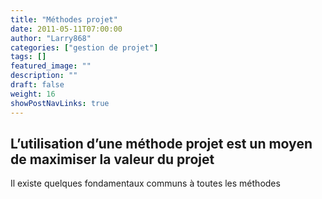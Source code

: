 ```yaml
---
title: "Méthodes projet"
date: 2011-05-11T07:00:00
author: "Larry868"
categories: ["gestion de projet"]
tags: []
featured_image: ""
description: ""
draft: false
weight: 16
showPostNavLinks: true
---
```


## L’utilisation d’une méthode projet est un moyen de maximiser la valeur du projet

Il existe quelques fondamentaux communs à toutes les méthodes


